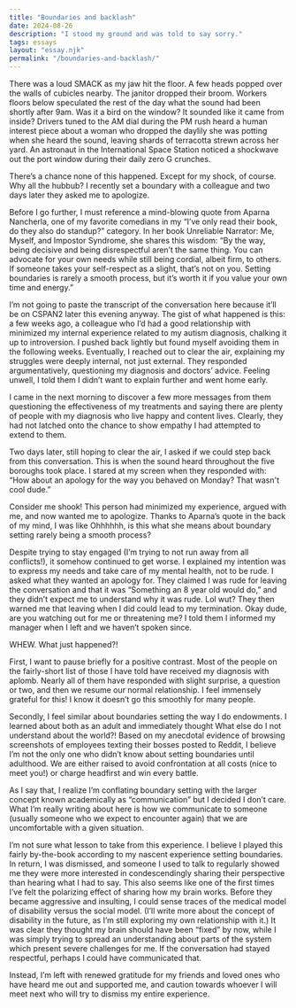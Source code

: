 ```yaml
---
title: "Boundaries and backlash"
date: 2024-08-26
description: "I stood my ground and was told to say sorry."
tags: essays
layout: "essay.njk"
permalink: "/boundaries-and-backlash/"
---
```


There was a loud SMACK as my jaw hit the floor. A few heads popped over the walls of cubicles nearby. The janitor dropped their broom. Workers floors below speculated the rest of the day what the sound had been shortly after 9am. Was it a bird on the window? It sounded like it came from inside? Drivers tuned to the AM dial during the PM rush heard a human interest piece about a woman who dropped the daylily she was potting when she heard the sound, leaving shards of terracotta strewn across her yard. An astronaut in the International Space Station noticed a shockwave out the port window during their daily zero G crunches.

There’s a chance none of this happened. Except for my shock, of course. Why all the hubbub? I recently set a boundary with a colleague and two days later they asked me to apologize.

Before I go further, I must reference a mind-blowing quote from Aparna Nancherla, one of my favorite comedians in my “I’ve only read their book, do they also do standup?” category. In her book Unreliable Narrator: Me, Myself, and Impostor Syndrome, she shares this wisdom: “By the way, being decisive and being disrespectful aren’t the same thing. You can advocate for your own needs while still being cordial, albeit firm, to others. If someone takes your self-respect as a slight, that’s not on you. Setting boundaries is rarely a smooth process, but it’s worth it if you value your own time and energy.”

I’m not going to paste the transcript of the conversation here because it’ll be on CSPAN2 later this evening anyway. The gist of what happened is this: a few weeks ago, a colleague who I’d had a good relationship with minimized my internal experience related to my autism diagnosis, chalking it up to introversion. I pushed back lightly but found myself avoiding them in the following weeks. Eventually, I reached out to clear the air, explaining my struggles were deeply internal, not just external. They responded argumentatively, questioning my diagnosis and doctors’ advice. Feeling unwell, I told them I didn’t want to explain further and went home early.

I came in the next morning to discover a few more messages from them questioning the effectiveness of my treatments and saying there are plenty of people with my diagnosis who live happy and content lives. Clearly, they had not latched onto the chance to show empathy I had attempted to extend to them.

Two days later, still hoping to clear the air, I asked if we could step back from this conversation. This is when the sound heard throughout the five boroughs took place. I stared at my screen when they responded with: “How about an apology for the way you behaved on Monday?  That wasn't cool dude.”

Consider me shook! This person had minimized my experience, argued with me, and now wanted me to apologize. Thanks to Aparna’s quote in the back of my mind, I was like Ohhhhhh, is this what she means about boundary setting rarely being a smooth process?

Despite trying to stay engaged (I’m trying to not run away from all conflicts!), it somehow continued to get worse. I explained my intention was to express my needs and take care of my mental health, not to be rude. I asked what they wanted an apology for. They claimed I was rude for leaving the conversation and that it was “Something an 8 year old would do,” and they didn’t expect me to understand why it was rude. Lol wut? They then warned me that leaving when I did could lead to my termination. Okay dude, are you watching out for me or threatening me? I told them I informed my manager when I left and we haven’t spoken since.

WHEW. What just happened?!

First, I want to pause briefly for a positive contrast. Most of the people on the fairly-short list of those I have told have received my diagnosis with aplomb. Nearly all of them have responded with slight surprise, a question or two, and then we resume our normal relationship. I feel immensely grateful for this! I know it doesn’t go this smoothly for many people.

Secondly, I feel similar about boundaries setting the way I do endowments. I learned about both as an adult and immediately thought What else do I not understand about the world?! Based on my anecdotal evidence of browsing screenshots of employees texting their bosses posted to Reddit, I believe I’m not the only one who didn’t know about setting boundaries until adulthood. We are either raised to avoid confrontation at all costs (nice to meet you!) or charge headfirst and win every battle.

As I say that, I realize I’m conflating boundary setting with the larger concept known academically as “communication” but I decided I don’t care. What I’m really writing about here is how we communicate to someone (usually someone who we expect to encounter again) that we are uncomfortable with a given situation.

I’m not sure what lesson to take from this experience. I believe I played this fairly by-the-book according to my nascent experience setting boundaries. In return, I was dismissed, and someone I used to talk to regularly showed me they were more interested in condescendingly sharing their perspective than hearing what I had to say. This also seems like one of the first times I’ve felt the polarizing effect of sharing how my brain works. Before they became aggressive and insulting, I could sense traces of the medical model of disability versus the social model. (I’ll write more about the concept of disability in the future, as I’m still exploring my own relationship with it.) It was clear they thought my brain should have been “fixed” by now, while I was simply trying to spread an understanding about parts of the system which present severe challenges for me. If the conversation had stayed respectful, perhaps I could have communicated that.

Instead, I’m left with renewed gratitude for my friends and loved ones who have heard me out and supported me, and caution towards whoever I will meet next who will try to dismiss my entire experience.
